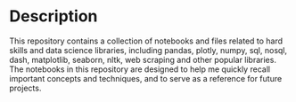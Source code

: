 # Description

This repository contains a collection of notebooks and files related to hard skills and data science libraries, including pandas, plotly, numpy, sql, nosql, dash, matplotlib, seaborn, nltk, web scraping and other popular libraries.
The notebooks in this repository are designed to help me quickly recall important concepts and techniques, and to serve as a reference for future projects.
 
